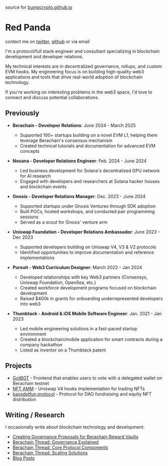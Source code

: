 source for [bumpcrypto.github.io](https://bumpcrypto.github.io)

# Red Panda

contact me on [twitter](https://twitter.com/dablackbera), [github](https://github.com/blackbera) or via email

I'm a protocol/full stack engineer and consultant specializing in blockchain development and developer relations. 

My technical interests are in decentralized governance, rollups, and custom EVM hooks. My engineering focus is on building high-quality web3 applications and tools that drive real-world adoption of blockchain technology.

If you're working on interesting problems in the web3 space, I'd love to connect and discuss potential collaborations.

## Previously

- **Berachain - Developer Relations**: June 2024 - March 2025
  - Supported 100+ startups building on a novel EVM L1, helping them leverage Berachain's consensus mechanism
  - Created technical tutorials and documentation for advanced EVM concepts

- **Nosana - Developer Relations Engineer**: Feb. 2024 - June 2024
  - Led business development for Solana's decentralized GPU network for AI research 
  - Engaged with developers and researchers at Solana hacker houses and blockchain events

- **Gnosis - Developer Relations Manager**: Dec. 2023 - June 2024
  - Supported startups under Gnosis Ventures through SDK adoption
  - Built POCs, hosted workshops, and conducted pair programming sessions
  - Served as a scout for Gnosis' venture arm

- **Uniswap Foundation - Developer Relations Ambassador**: June 2023 - Dec 2023
  - Supported developers building on Uniswap V4, V3 & V2 protocols
  - Identified opportunities to improve documentation and reference implementations

- **Pursuit - Web3 Curriculum Designer**: March 2022 - Jan 2024
  - Developed relationships with key Web3 partners (Consensys, Uniswap Foundation, OpenSea, etc.)
  - Created workforce development programs focused on blockchain development
  - Raised $400k in grants for onboarding underrepresented developers into web3

- **Thumbtack - Android & iOS Mobile Software Engineer**: Jan. 2021 - Jan 2023
  - Led mobile engineering solutions in a fast-paced startup environment
  - Created a blockchain/mobile application for smart contracts during a company hackathon
  - Listed as inventor on a Thumbtack patent

## Projects

- [GotBGT](https://www.gotbgt.com/) - Frontend that enables users to vote with a delegated wallet on Berachain testnet
- [NFT AMM](https://github.com/blackbera/nft-amm-hook) - Uniswap V4 hooks implementation for trading NFTs
- [baosdotfun protocol](https://github.com/beradigm/bao-contracts) - Protocol for DAO fundraising and equity NFT distribution

## Writing / Research

I occasionally write about blockchain technology and development:

- [Creating Governance Proposals for Berachain Reward Vaults](https://blog.berachain.com/blog/creating-a-governance-proposal-for-berachain-reward-vaults)
- [Berachain Thread: Governance Explained](https://x.com/dablackbera/status/1839727208132210916)
- [Berachain Thread: Core Protocol Components](https://x.com/dablackbera/status/1840895407464845321)
- [Berachain Thread: Scaling Solutions](https://x.com/dablackbera/status/1852320201146318876)
- [Blog Posts](https://mirror.xyz/0x0e729b11661B3f1C1E829AAdF764D5C3295e1256)

